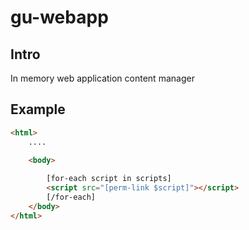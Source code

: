 
# gu-webapp

## Intro

In memory web application content manager

## Example

```html
<html>
    ....

    <body>
    
        [for-each script in scripts]
        <script src="[perm-link $script]"></script>
        [/for-each]
    </body>
</html>
```

